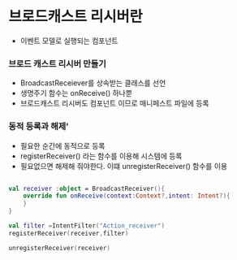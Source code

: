 # 브로드캐스트 리시버란

- 이벤트 모델로 실행되는 컴포넌트


### 브로드 캐스트 리시버 만들기

- BroadcastReceiever를 상속받는 클래스를 선언
- 생명주기 함수는 onReceive() 하나뿐
- 브로드캐스트 리시버도 컴포넌트 이므로 매니페스트 파일에 등록

### 동적 등록과 해제'

- 필요한 순간에 동적으로 등록
- registerReceiver() 라는 함수를 이용해 시스템에 등록
- 필요없으면 해제해 줘야한다. 이떄 unregisterReceiver() 함수를 이용

``` kotlin

val receiver :object = BroadcastReceiver(){
	override fun onReceive(context:Context?,intent: Intent?){
	}
}

val filter =IntentFilter("Action_receiver")
registerReceiver(receiver,filter)

unregisterReceiver(receiver)
```